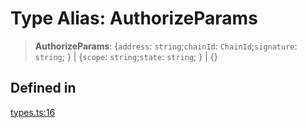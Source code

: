 # Type Alias: AuthorizeParams

> **AuthorizeParams**: \{`address`: `string`;`chainId`: `ChainId`;`signature`: `string`; \} \| \{`scope`: `string`;`state`: `string`; \} \| \{\}

## Defined in

[types.ts:16](https://github.com/monerium/js-monorepo/blob/main/packages/sdk-react-provider/src/lib/types.ts#L16)
